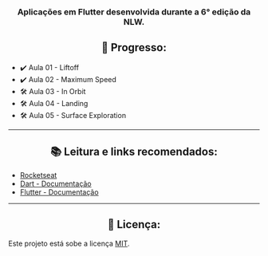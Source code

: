 <h3 align="center">Aplicações em Flutter desenvolvida durante a 6° edição da NLW.</h3>


<h2 align="center">🚀 Progresso:</h2>

* ✔️ Aula 01 - Liftoff
* ✔️ Aula 02 - Maximum Speed
* 🛠️ Aula 03 - In Orbit
* 🛠️ Aula 04 - Landing
* 🛠️ Aula 05 - Surface Exploration

***

<h2 align="center">📚 Leitura e links recomendados:</h2>

* [Rocketseat](https://rocketseat.com.br)
* [Dart - Documentação](https://dart.dev/guides)
* [Flutter - Documentação](https://flutter.dev/docs)

***

<h2 align="center">📝 Licença:</h2>

Este projeto está sobe a licença [MIT](https://github.com/JosManoel/NLW_5-Flutter/blob/main/LICENSE).
